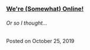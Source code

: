 ###  [We're (Somewhat) Online!](blog/post/were-somewhat-online)
###### Or so I thought...
Posted on October 25, 2019
